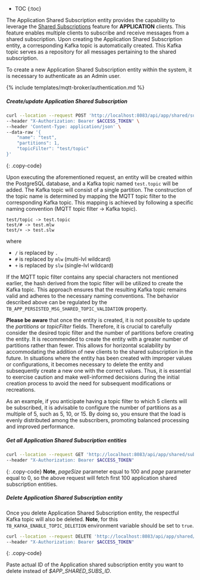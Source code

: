 
* TOC
{:toc}

The Application Shared Subscription entity provides the capability to leverage the [Shared Subscriptions](/docs/mqtt-broker/user-guide/shared-subscriptions/) 
feature for **APPLICATION** clients. This feature enables multiple clients to subscribe and receive messages from a shared subscription. 
Upon creating the Application Shared Subscription entity, a corresponding Kafka topic is automatically created. 
This Kafka topic serves as a repository for all messages pertaining to the shared subscription.

To create a new Application Shared Subscription entity within the system, it is necessary to authenticate as an Admin user.

{% include templates/mqtt-broker/authentication.md %}

##### Create/update Application Shared Subscription

```bash
curl --location --request POST 'http://localhost:8083/api/app/shared/subs' \
--header "X-Authorization: Bearer $ACCESS_TOKEN" \
--header 'Content-Type: application/json' \
--data-raw '{
    "name": "test",
    "partitions": 1,
    "topicFilter": "test/topic"
}'
```
{: .copy-code}

Upon executing the aforementioned request, an entity will be created within the PostgreSQL database, and a Kafka topic named `test.topic` will be added. 
The Kafka topic will consist of a single partition.
The construction of the topic name is determined by mapping the MQTT topic filter to the corresponding Kafka topic. 
This mapping is achieved by following a specific naming convention (MQTT topic filter -> Kafka topic).

```
test/topic -> test.topic
test/# -> test.mlw
test/+ -> test.slw
```

where
* `/` is replaced by `.`
* `#` is replaced by `mlw` (multi-lvl wildcard)
* `+` is replaced by `slw` (single-lvl wildcard)

If the MQTT topic filter contains any special characters not mentioned earlier, the hash derived from the topic filter will be utilized to create the Kafka topic. 
This approach ensures that the resulting Kafka topic remains valid and adheres to the necessary naming conventions.
The behavior described above can be regulated by the `TB_APP_PERSISTED_MSG_SHARED_TOPIC_VALIDATION` property.

**Please be aware** that once the entity is created, it is not possible to update the _partitions_ or _topicFilter_ fields. 
Therefore, it is crucial to carefully consider the desired topic filter and the number of partitions before creating the entity.
It is recommended to create the entity with a greater number of partitions rather than fewer. 
This allows for horizontal scalability by accommodating the addition of new clients to the shared subscription in the future.
In situations where the entity has been created with improper values or configurations, it becomes necessary to delete the entity and 
subsequently create a new one with the correct values. 
Thus, it is essential to exercise caution and make well-informed decisions during the initial creation process to avoid the need for subsequent modifications or recreations.

As an example, if you anticipate having a topic filter to which 5 clients will be subscribed, 
it is advisable to configure the number of partitions as a multiple of 5, such as 5, 10, or 15. 
By doing so, you ensure that the load is evenly distributed among the subscribers, promoting balanced processing and improved performance.

##### Get all Application Shared Subscription entities

```bash
curl --location --request GET 'http://localhost:8083/api/app/shared/subs?pageSize=100&page=0' \
--header "X-Authorization: Bearer $ACCESS_TOKEN"
```
{: .copy-code}
**Note**, _pageSize_ parameter equal to 100 and _page_ parameter equal to 0, so the above request will fetch first 100 application shared subscription entities.

##### Delete Application Shared Subscription entity

Once you delete Application Shared Subscription entity, the respectful Kafka topic will also be deleted.
**Note**, for this `TB_KAFKA_ENABLE_TOPIC_DELETION` environment variable should be set to `true`.

```bash
curl --location --request DELETE 'http://localhost:8083/api/app/shared/subs/$APP_SHARED_SUBS_ID' \
--header "X-Authorization: Bearer $ACCESS_TOKEN"
```
{: .copy-code}

Paste actual ID of the Application shared subscription entity you want to delete instead of _$APP_SHARED_SUBS_ID_.
